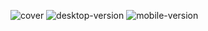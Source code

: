![cover](https://user-images.githubusercontent.com/62747193/130859123-93ecf441-9599-4ef8-925e-a0cfe371fc45.png)
![desktop-version](https://user-images.githubusercontent.com/62747193/130859155-58ab851e-a6ed-4c80-8f29-3770de8f22f4.png)
![mobile-version](https://user-images.githubusercontent.com/62747193/130859175-66629d42-b7dc-4516-ba27-71783953d6a3.png)
